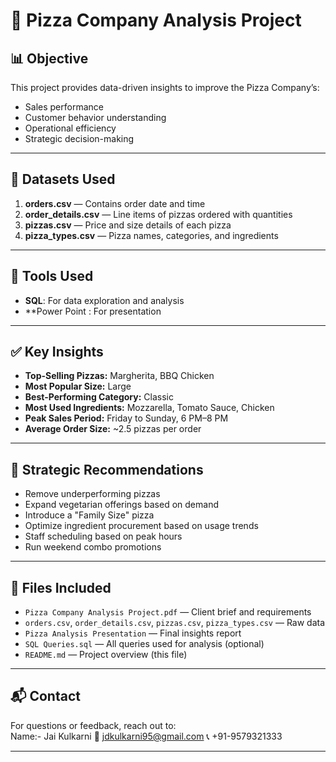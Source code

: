 # 🍕 Pizza Company Analysis Project

## 📊 Objective
This project provides data-driven insights to improve the Pizza Company’s:
- Sales performance
- Customer behavior understanding
- Operational efficiency
- Strategic decision-making

---

## 📁 Datasets Used
1. **orders.csv** — Contains order date and time
2. **order_details.csv** — Line items of pizzas ordered with quantities
3. **pizzas.csv** — Price and size details of each pizza
4. **pizza_types.csv** — Pizza names, categories, and ingredients

---

## 🧪 Tools Used
- **SQL**: For data exploration and analysis
- **Power Point : For presentation

---

## ✅ Key Insights
- **Top-Selling Pizzas:** Margherita, BBQ Chicken
- **Most Popular Size:** Large
- **Best-Performing Category:** Classic
- **Most Used Ingredients:** Mozzarella, Tomato Sauce, Chicken
- **Peak Sales Period:** Friday to Sunday, 6 PM–8 PM
- **Average Order Size:** ~2.5 pizzas per order

---

## 📌 Strategic Recommendations
- Remove underperforming pizzas
- Expand vegetarian offerings based on demand
- Introduce a "Family Size" pizza
- Optimize ingredient procurement based on usage trends
- Staff scheduling based on peak hours
- Run weekend combo promotions

---

## 📂 Files Included
- `Pizza Company Analysis Project.pdf` — Client brief and requirements
- `orders.csv`, `order_details.csv`, `pizzas.csv`, `pizza_types.csv` — Raw data
- `Pizza Analysis Presentation` — Final insights report
- `SQL Queries.sql` — All queries used for analysis (optional)
- `README.md` — Project overview (this file)

---

## 📬 Contact
For questions or feedback, reach out to:  
Name:- Jai Kulkarni
📧 jdkulkarni95@gmail.com
📞 +91-9579321333

---

